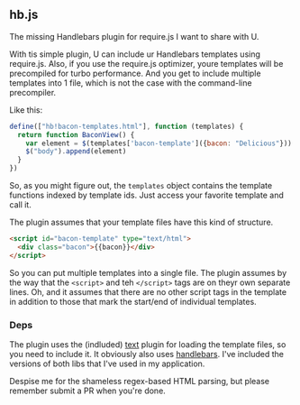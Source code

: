 ## hb.js

The missing Handlebars plugin for require.js I want to share with U.

With tis simple plugin, U can include ur Handlebars templates using require.js. Also, if you use the require.js optimizer,
youre templates will be precompiled for turbo performance. And you get to include multiple templates into 1 file, which
is not the case with the command-line precompiler.

Like this:

```js
define(["hb!bacon-templates.html"], function (templates) {
  return function BaconView() {
    var element = $(templates['bacon-template']({bacon: "Delicious"}))
    $("body").append(element)
  }
})

```

So, as you might figure out, the `templates` object contains the template functions indexed by template ids.
Just access your favorite template and call it.

The plugin assumes that your template files have this kind of structure.

```html
<script id="bacon-template" type="text/html">
  <div class="bacon">{{bacon}}</div>
</script>
```

So you can put multiple templates into a single file. The plugin assumes by the way that the `<script>` and
teh `</script>` tags are on theyr own separate lines. Oh, and it assumes that there are no other script tags
in the template in addition to those that mark the start/end of individual templates.

### Deps

The plugin uses the (indluded) [text](https://github.com/requirejs/text) plugin for loading the template files, so you 
need to include it. It obviously also uses [handlebars](https://github.com/wycats/handlebars.js/). I've included the
versions of both libs that I've used in my application.

Despise me for the shameless regex-based HTML parsing, but please remember submit a PR when you're done.
